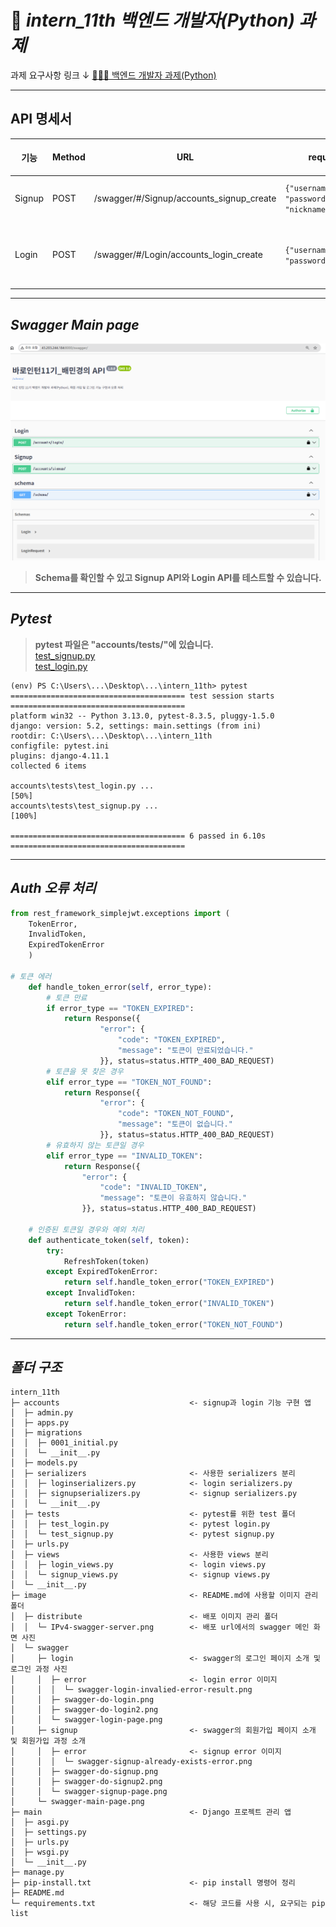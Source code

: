 # 🔌 *intern_11th 백엔드 개발자(Python) 과제*
과제 요구사항 링크 ↓
[🙋🏻‍♀️ 백엔드 개발자 과제(Python)](https://teamsparta.notion.site/Python-1ad2dc3ef51481c89e92d6bf1020d3e6)

---
## API 명세서
|기능|Method|URL|request(200)|response(200)|request(400)|response(400)|200 Image URL|400 Image URL|
|-----|-----|-----|-----|-----|-----|-----|-----|-----|
|Signup|POST|/swagger/#/Signup/accounts_signup_create|```{"username":"Minkyung", "password":"12341234", "nickname":"Minkyung"}```|```{"username":"Minkyung", "nickname":"Minkyung", "access":"...", "refresh":"..."}```|```{"username":"Minkyung", "password":"12341234", "nickname":"Minkyung"}```|```{"username": ["A user with that username already exists."]}```|[200-Signup](https://github.com/minkyungbae/intern_11th/blob/main/image/swagger/signup/swagger-do-signup2.png)|[400-signup](https://github.com/minkyungbae/intern_11th/blob/main/image/swagger/signup/error/swagger-signup-already-exists-error.png)|
|Login|POST|/swagger/#/Login/accounts_login_create|```{"username":"Minkyung", "password":"12341234"}```|```{"token":"..."}```|username error : ```{"username":"Minkyung3", "password":"12341234"}```, password error: ```{"username":"Minkyung", "password":"1234123"}```|```{"error": {"code": "INVALID_CREDENTIALS","message": "아이디 또는 비밀번호가 올바르지 않습니다."}}```|[200-login](https://github.com/minkyungbae/intern_11th/blob/main/image/swagger/login/swagger-do-login2.png)|[400-login](https://github.com/minkyungbae/intern_11th/blob/main/image/swagger/login/error/swagger-login-invalied-error-result.png)|

---

## *Swagger Main page*
![distribute-swagger-main-page](image/distribute/IPv4-swagger-server.png)
> **Schema를 확인할 수 있고 Signup API와 Login API를 테스트할 수 있습니다.**

---

## *Pytest*
> **pytest 파일은 "accounts/tests/"에 있습니다.** <br>
> [test_signup.py](https://github.com/minkyungbae/intern_11th/blob/main/accounts/tests/test_signup.py) <br>
> [test_login.py](https://github.com/minkyungbae/intern_11th/blob/main/accounts/tests/test_login.py)


```
(env) PS C:\Users\...\Desktop\...\intern_11th> pytest
======================================= test session starts =======================================
platform win32 -- Python 3.13.0, pytest-8.3.5, pluggy-1.5.0
django: version: 5.2, settings: main.settings (from ini)   
rootdir: C:\Users\...\Desktop\...\intern_11th
configfile: pytest.ini
plugins: django-4.11.1
collected 6 items

accounts\tests\test_login.py ...                                                           [50%]
accounts\tests\test_signup.py ...                                                         [100%]

======================================= 6 passed in 6.10s =======================================

```
---
## *Auth 오류 처리*

```python
from rest_framework_simplejwt.exceptions import (
    TokenError,
    InvalidToken,
    ExpiredTokenError
    )

# 토큰 에러
    def handle_token_error(self, error_type):
        # 토큰 만료
        if error_type == "TOKEN_EXPIRED":
            return Response({
                    "error": {
                        "code": "TOKEN_EXPIRED",
                        "message": "토큰이 만료되었습니다."
                    }}, status=status.HTTP_400_BAD_REQUEST)
        # 토큰을 못 찾은 경우
        elif error_type == "TOKEN_NOT_FOUND":
            return Response({
                    "error": {
                        "code": "TOKEN_NOT_FOUND",
                        "message": "토큰이 없습니다."
                    }}, status=status.HTTP_400_BAD_REQUEST)
        # 유효하지 않는 토큰일 경우
        elif error_type == "INVALID_TOKEN":
            return Response({
                "error": {
                    "code": "INVALID_TOKEN",
                    "message": "토큰이 유효하지 않습니다."
                }}, status=status.HTTP_400_BAD_REQUEST)
        
    # 인증된 토큰일 경우와 예외 처리
    def authenticate_token(self, token):
        try:
            RefreshToken(token)
        except ExpiredTokenError:
            return self.handle_token_error("TOKEN_EXPIRED")
        except InvalidToken:
            return self.handle_token_error("INVALID_TOKEN")
        except TokenError:
            return self.handle_token_error("TOKEN_NOT_FOUND")
```

---
## *폴더 구조*

```
intern_11th
├─ accounts                             <- signup과 login 기능 구현 앱
│  ├─ admin.py
│  ├─ apps.py
│  ├─ migrations
│  │  ├─ 0001_initial.py
│  │  └─ __init__.py
│  ├─ models.py
│  ├─ serializers                       <- 사용한 serializers 분리
│  │  ├─ loginserializers.py            <- login serializers.py
│  │  ├─ signupserializers.py           <- signup serializers.py
│  │  └─ __init__.py
│  ├─ tests                             <- pytest를 위한 test 폴더
│  │  ├─ test_login.py                  <- pytest login.py
│  │  └─ test_signup.py                 <- pytest signup.py
│  ├─ urls.py
│  ├─ views                             <- 사용한 views 분리
│  │  ├─ login_views.py                 <- login views.py
│  │  └─ signup_views.py                <- signup views.py
│  └─ __init__.py
├─ image                                <- README.md에 사용할 이미지 관리 폴더
│  ├─ distribute                        <- 배포 이미지 관리 폴더
│  │  └─ IPv4-swagger-server.png        <- 배포 url에서의 swagger 메인 화면 사진
│  └─ swagger
│     ├─ login                          <- swagger의 로그인 페이지 소개 및 로그인 과정 사진
│     │  ├─ error                       <- login error 이미지
│     │  │  └─ swagger-login-invalied-error-result.png
│     │  ├─ swagger-do-login.png
│     │  ├─ swagger-do-login2.png
│     │  └─ swagger-login-page.png
│     ├─ signup                         <- swagger의 회원가입 페이지 소개 및 회원가입 과정 소개
│     │  ├─ error                       <- signup error 이미지
│     │  │  └─ swagger-signup-already-exists-error.png
│     │  ├─ swagger-do-signup.png
│     │  ├─ swagger-do-signup2.png
│     │  └─ swagger-signup-page.png
│     └─ swagger-main-page.png
├─ main                                 <- Django 프로젝트 관리 앱
│  ├─ asgi.py
│  ├─ settings.py
│  ├─ urls.py
│  ├─ wsgi.py
│  └─ __init__.py
├─ manage.py
├─ pip-install.txt                      <- pip install 명령어 정리
├─ README.md
└─ requirements.txt                     <- 해당 코드를 사용 시, 요구되는 pip list

```
